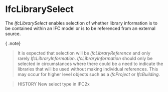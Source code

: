 # IfcLibrarySelect

The _IfcLibrarySelect_ enables selection of whether library information is to be contained within an IFC model or is to be referenced from an external source.<!-- end of definition -->

{ .note}
> It is expected that selection will be _IfcLibraryReference_ and only rarely _IfcLibraryInformation_. _IfcLibraryInformation_ should only be selected in circumstances where there could be a need to indicate the libraries that will be used without making individual references. This may occur for higher level objects such as a _IfcProject_ or _IfcBuilding_.

> HISTORY  New select type in IFC2x
